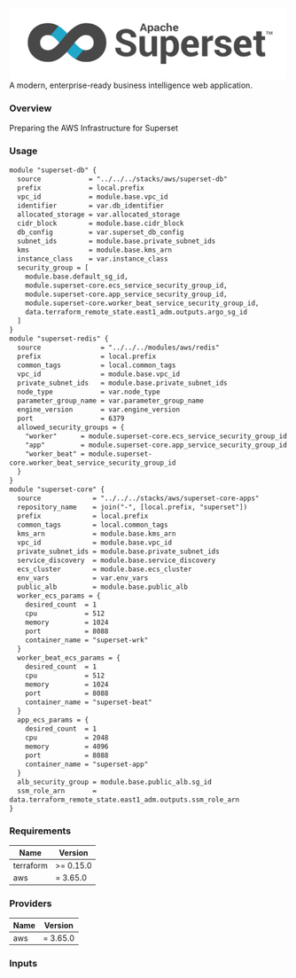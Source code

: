 <img src="https://github.com/apache/superset/raw/master/superset-frontend/src/assets/branding/superset-logo-horiz-apache.png" alt="Superset" width="500"/>
A modern, enterprise-ready business intelligence web application.

### Overview

Preparing the AWS Infrastructure for Superset

### Usage

```hcl
module "superset-db" {
  source            = "../../../stacks/aws/superset-db"
  prefix            = local.prefix
  vpc_id            = module.base.vpc_id
  identifier        = var.db_identifier
  allocated_storage = var.allocated_storage
  cidr_block        = module.base.cidr_block
  db_config         = var.superset_db_config
  subnet_ids        = module.base.private_subnet_ids
  kms               = module.base.kms_arn
  instance_class    = var.instance_class
  security_group = [
    module.base.default_sg_id,
    module.superset-core.ecs_service_security_group_id,
    module.superset-core.app_service_security_group_id,
    module.superset-core.worker_beat_service_security_group_id,
    data.terraform_remote_state.east1_adm.outputs.argo_sg_id
  ]
}
module "superset-redis" {
  source               = "../../../modules/aws/redis"
  prefix               = local.prefix
  common_tags          = local.common_tags
  vpc_id               = module.base.vpc_id
  private_subnet_ids   = module.base.private_subnet_ids
  node_type            = var.node_type
  parameter_group_name = var.parameter_group_name
  engine_version       = var.engine_version
  port                 = 6379
  allowed_security_groups = {
    "worker"      = module.superset-core.ecs_service_security_group_id
    "app"         = module.superset-core.app_service_security_group_id
    "worker_beat" = module.superset-core.worker_beat_service_security_group_id
  }
}
module "superset-core" {
  source             = "../../../stacks/aws/superset-core-apps"
  repository_name    = join("-", [local.prefix, "superset"])
  prefix             = local.prefix
  common_tags        = local.common_tags
  kms_arn            = module.base.kms_arn
  vpc_id             = module.base.vpc_id
  private_subnet_ids = module.base.private_subnet_ids
  service_discovery  = module.base.service_discovery
  ecs_cluster        = module.base.ecs_cluster
  env_vars           = var.env_vars
  public_alb         = module.base.public_alb
  worker_ecs_params = {
    desired_count  = 1
    cpu            = 512
    memory         = 1024
    port           = 8088
    container_name = "superset-wrk"
  }
  worker_beat_ecs_params = {
    desired_count  = 1
    cpu            = 512
    memory         = 1024
    port           = 8088
    container_name = "superset-beat"
  }
  app_ecs_params = {
    desired_count  = 1
    cpu            = 2048
    memory         = 4096
    port           = 8088
    container_name = "superset-app"
  }
  alb_security_group = module.base.public_alb.sg_id
  ssm_role_arn       = data.terraform_remote_state.east1_adm.outputs.ssm_role_arn
}
```

### Requirements

| Name      | Version   |
| --------- | --------- |
| terraform | >= 0.15.0 |
| aws       | = 3.65.0  |

### Providers

| Name | Version  |
| ---- | -------- |
| aws  | = 3.65.0 |

### Inputs
